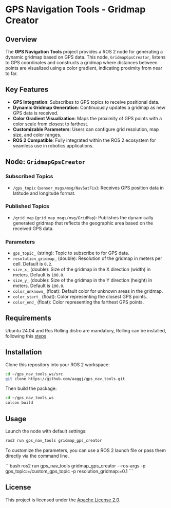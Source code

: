 
# GPS Navigation Tools - Gridmap Creator

## Overview

The **GPS Navigation Tools** project provides a ROS 2 node for generating a dynamic gridmap based on GPS data. This node, `GridmapGpsCreator`, listens to GPS coordinates and constructs a gridmap where distances between points are visualized using a color gradient, indicating proximity from near to far.

## Key Features

- **GPS Integration**: Subscribes to GPS topics to receive positional data.
- **Dynamic Gridmap Generation**: Continuously updates a gridmap as new GPS data is received.
- **Color Gradient Visualization**: Maps the proximity of GPS points with a color scale from closest to farthest.
- **Customizable Parameters**: Users can configure grid resolution, map size, and color ranges.
- **ROS 2 Compatible**: Fully integrated within the ROS 2 ecosystem for seamless use in robotics applications.

## Node: `GridmapGpsCreator`

### Subscribed Topics

- `/gps_topic` (`sensor_msgs/msg/NavSatFix`): Receives GPS position data in latitude and longitude format.

### Published Topics

- `/grid_map` (`grid_map_msgs/msg/GridMap`): Publishes the dynamically generated gridmap that reflects the geographic area based on the received GPS data.

### Parameters

- `gps_topic_` (string): Topic to subscribe to for GPS data.
- `resolution_gridmap_` (double): Resolution of the gridmap in meters per cell. Default is `0.2`.
- `size_x_` (double): Size of the gridmap in the X direction (width) in meters. Default is `100.0`.
- `size_y_` (double): Size of the gridmap in the Y direction (height) in meters. Default is `100.0`.
- `color_unknown_` (float): Default color for unknown areas in the gridmap.
- `color_start_` (float): Color representing the closest GPS points.
- `color_end_` (float): Color representing the farthest GPS points.

## Requirements

Ubuntu 24.04 and Ros Rolling distro are mandatory, Rolling can be installed, following this [steps](https://docs.ros.org/en/rolling/Installation.html)

## Installation

Clone this repository into your ROS 2 workspace:

```bash
cd ~/gps_nav_tools_ws/src
git clone https://github.com/aaggj/gps_nav_tools.git
```

Then build the package:

```bash
cd ~/gps_nav_tools_ws
colcon build
```

## Usage

Launch the node with default settings:

```bash
ros2 run gps_nav_tools gridmap_gps_creator
```

To customize the parameters, you can use a ROS 2 launch file or pass them directly via the command line.

\`\`\`bash
ros2 run gps_nav_tools gridmap_gps_creator --ros-args -p gps_topic:=/custom_gps_topic -p resolution_gridmap:=0.1
\`\`\`

## License

This project is licensed under the [Apache License 2.0](http://www.apache.org/licenses/LICENSE-2.0).
